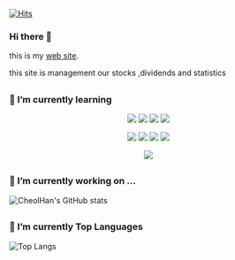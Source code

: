 [![Hits](https://hits.seeyoufarm.com/api/count/incr/badge.svg?url=https%3A%2F%2Fgithub.com%2FBaeCheolHan&count_bg=%2379C83D&title_bg=%23555555&icon=awesomelists.svg&icon_color=%23FF0000&title=Hello+World&edge_flat=false)](https://hits.seeyoufarm.com)


### Hi there 👋 

this is my [web site](https://stock.hws.pe.kr).

this site is management our stocks ,dividends and statistics  
##

### 🌱 I’m currently learning

<p align='center'>
  <img src="https://img.shields.io/badge/-Java-344CB7?style=flat-plastic&logo=Java&logoColor=white"/>
  <img src="https://img.shields.io/badge/-springBoot-green?style=flat-plastic&logo=Spring Boot&logoColor=white"/>
<!--   <img src="https://img.shields.io/badge/-Kotlin-544179?style=flat-plastic&logo=Kotlin&logoColor=white"/> -->
  <img src="https://img.shields.io/badge/-Vue.js-116530?style=flat-plastic&logo=Vue.js&logoColor=white"/>
  <img src="https://img.shields.io/badge/JavaScript-F7DF1E?style=flat-square&logo=javascript&logoColor=black"/>
</p>
  <p align='center'>
  <img src="https://img.shields.io/badge/-Mysql-blue?style=flat-plastic&logo=MariaDB Foundation&logoColor=white"/>
  <img src="https://img.shields.io/badge/MariaDB-003545?style=flat-square&logo=mariaDB&logoColor=white"/>
  <img src="https://img.shields.io/badge/-Redis-F58840?style=flat-plastic&logo=Redis&logoColor=white"/>
  <img src="https://img.shields.io/badge/MongoDB-47A248?style=flat-square&logo=MongoDB&logoColor=white"/>
</p>
 <p align='center'>
  <img src="https://img.shields.io/badge/-Github-2C272E?style=flat-plastic&logo=GitHub&logoColor=white"/>
</p>

##

### 🔭 I’m currently working on ...   
<!--
**BaeCheolHan/BaeCheolHan** is a ✨ _special_ ✨ repository because its `README.md` (this file) appears on your GitHub profile.

Here are some ideas to get you started:

- 🔭 I’m currently working on ...
- 🌱 I’m currently learning ...
- 👯 I’m looking to collaborate on ...
- 🤔 I’m looking for help with ...
- 💬 Ask me about ...
- 📫 How to reach me: ...
- 😄 Pronouns: ...
- ⚡ Fun fact: ...
-->
![CheolHan's GitHub stats](https://github-readme-stats.vercel.app/api?username=BaeCheolHan&show_icons=true&theme=default)
##

### :muscle: I’m currently Top Languages
![Top Langs](https://github-readme-stats.vercel.app/api/top-langs/?username=BaeCheolHan&layout=compact&theme=tokyonight)
